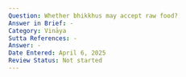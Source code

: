 ```yaml
---
Question: Whether bhikkhus may accept raw food?
Answer in Brief: -
Category: Vināya
Sutta References: -
Answer: -
Date Entered: April 6, 2025
Review Status: Not started
---
```

